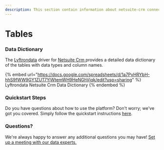 ```yaml
---
description: This section contain information about netsuite-crm connector tables information
---
```


# Tables

### Data Dictionary

The [Lyftrondata](https://www.lyftrondata.com/) driver for [Netsuite Crm](https://www.lyftrondata.com/integration/netsuite-crm/)[ ](https://www.lyftrondata.com/integration/netsuite-crm/)provides a detailed data dictionary of the tables with data types and column names.

{% embed url="https://docs.google.com/spreadsheets/d/1a7PyHRYbH-hhS9fWW9GY1ZUT7YiWtemWH9HeNGhVjqk/edit?usp=sharing" %}
Lyftrondata Netsuite Crm Data Dictionary
{% endembed %}

### Quickstart Steps

Do you have questions about how to use the platform? Don't worry; we've got you covered. Simply follow the quickstart instructions [here](../../../../quickstart-steps.md).

### Questions? <a href="#questions" id="questions"></a>

We're always happy to answer any additional questions you may have! [Set up a meeting with our data experts.](https://www.lyftrondata.com/book-a-meeting/)


